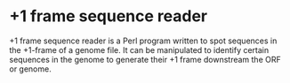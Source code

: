 # +1 frame sequence reader
+1 frame sequence reader is a Perl program written to spot sequences in the +1-frame of a genome file. It can be manipulated to identify certain sequences in the genome to generate their +1 frame downstream the ORF or genome. 
